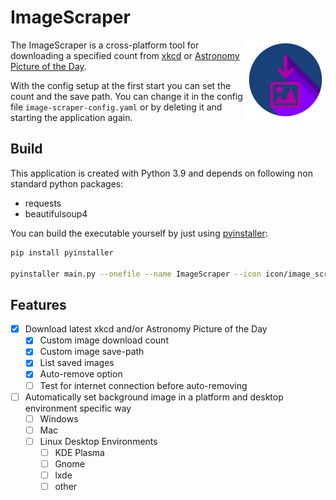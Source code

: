 # ImageScraper
<img width=128px alt="Logo" align=right src="https://github.com/1amn0body/ImageScraper/blob/65bb5e3fcc865ded8efa87e1e0d74a1fb80c1681/icon/image_scraper_icon.png">

The ImageScraper is a cross-platform tool for downloading a specified count from [xkcd](https://xkcd.com) or [Astronomy Picture of the Day](https://apod.nasa.gov).

With the config setup at the first start you can set the count and the save path. You can change it in the config file `image-scraper-config.yaml` or by deleting it and starting the application again.

## Build

This application is created with Python 3.9 and depends on following non standard python packages:
- requests
- beautifulsoup4

You can build the executable yourself by just using [pyinstaller](https://pyinstaller.org):
```bash
pip install pyinstaller

pyinstaller main.py --onefile --name ImageScraper --icon icon/image_scraper_icon.ico
```

## Features

- [x] Download latest xkcd and/or Astronomy Picture of the Day
   - [x] Custom image download count
   - [x] Custom image save-path
   - [x] List saved images
   - [x] Auto-remove option
   - [ ] Test for internet connection before auto-removing
- [ ] Automatically set background image in a platform and desktop environment specific way
   - [ ] Windows
   - [ ] Mac
   - [ ] Linux Desktop Environments     
      - [ ] KDE Plasma
      - [ ] Gnome
      - [ ] lxde
      - [ ] other
